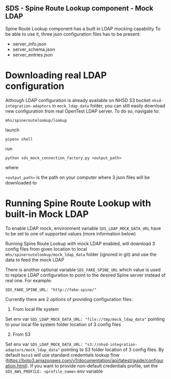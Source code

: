 ## SDS - Spine Route Lookup component - Mock LDAP

Spine Route Lookup component has a built in LDAP mocking capability
To be able to use it, three json configuration files has to be present:

- server_info.json
- server_schema.json
- server_entries.json

# Downloading real LDAP configuration

Although LDAP configuration is already available on NHSD S3 bucket `nhsd-integration-adaptors` in
`mock_ldap_data` folder, you can still easily download new configuration from real OpenTest LDAP server. 
To do so, navigate to: 

`mhs/spineroutelookup/lookup` 

launch 

`pipenv shell`

run 

`python sds_mock_connection_factory.py <output_path>`

where

`<output_path>` is the path on your computer where 3 json files will be downloaded to

# Running Spine Route Lookup with built-in Mock LDAP

To enable LDAP mock, environment variable `SDS_LDAP_MOCK_DATA_URL` have to be set to one of supported values (more information below)

Running Spine Route Lookup with mock LDAP enabled, will download 3 config files from given location 
to local `mhs/spineroutelookup/mock_ldap_data` folder (ignored in git) and use the data to feed the mock LDAP 

There is another optional variable `SDS_FAKE_SPINE_URL` which value is used to replace LDAP configuration to point to the desired Spine server instead of real one.
For example:

`SDS_FAKE_SPINE_URL: "http://fake-spine/"`

Currently there are 2 options of providing configuration files:

1. From local file system

Set env var `SDS_LDAP_MOCK_DATA_URL: "file://tmp/mock_ldap_data"` pointing to your local file system folder location of 3 config files

2. From S3

Set env var `SDS_LDAP_MOCK_DATA_URL: "s3://nhsd-integration-adaptors/mock_ldap_data"` pointing to S3 folder location of 3 config files.
By default `boto3` will use standard credentials lookup flow (https://boto3.amazonaws.com/v1/documentation/api/latest/guide/configuration.html).
If you want to provide non-default credentials profile, set the `SDS_AWS_PROFILE: <profile_name>` env variable